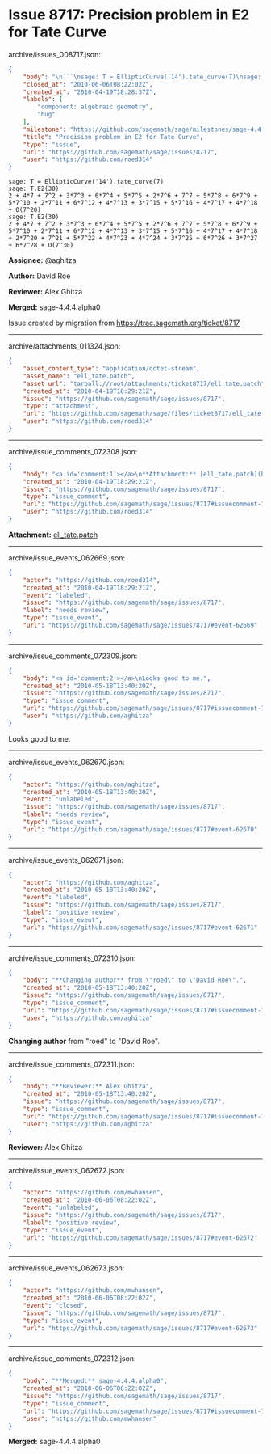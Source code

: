 # Issue 8717: Precision problem in E2 for Tate Curve

archive/issues_008717.json:
```json
{
    "body": "\n```\nsage: T = EllipticCurve('14').tate_curve(7)\nsage: T.E2(30)\n2 + 4*7 + 7^2 + 3*7^3 + 6*7^4 + 5*7^5 + 2*7^6 + 7^7 + 5*7^8 + 6*7^9 + 5*7^10 + 2*7^11 + 6*7^12 + 4*7^13 + 3*7^15 + 5*7^16 + 4*7^17 + 4*7^18 + O(7^20)\nsage: T.E2(30)\n2 + 4*7 + 7^2 + 3*7^3 + 6*7^4 + 5*7^5 + 2*7^6 + 7^7 + 5*7^8 + 6*7^9 + 5*7^10 + 2*7^11 + 6*7^12 + 4*7^13 + 3*7^15 + 5*7^16 + 4*7^17 + 4*7^18 + 2*7^20 + 7^21 + 5*7^22 + 4*7^23 + 4*7^24 + 3*7^25 + 6*7^26 + 3*7^27 + 6*7^28 + O(7^30)\n```\n\n**Assignee:** @aghitza\n\n**Author:** David Roe\n\n**Reviewer:** Alex Ghitza\n\n**Merged:** sage-4.4.4.alpha0\n\nIssue created by migration from https://trac.sagemath.org/ticket/8717\n\n",
    "closed_at": "2010-06-06T08:22:02Z",
    "created_at": "2010-04-19T18:28:37Z",
    "labels": [
        "component: algebraic geometry",
        "bug"
    ],
    "milestone": "https://github.com/sagemath/sage/milestones/sage-4.4.4",
    "title": "Precision problem in E2 for Tate Curve",
    "type": "issue",
    "url": "https://github.com/sagemath/sage/issues/8717",
    "user": "https://github.com/roed314"
}
```

```
sage: T = EllipticCurve('14').tate_curve(7)
sage: T.E2(30)
2 + 4*7 + 7^2 + 3*7^3 + 6*7^4 + 5*7^5 + 2*7^6 + 7^7 + 5*7^8 + 6*7^9 + 5*7^10 + 2*7^11 + 6*7^12 + 4*7^13 + 3*7^15 + 5*7^16 + 4*7^17 + 4*7^18 + O(7^20)
sage: T.E2(30)
2 + 4*7 + 7^2 + 3*7^3 + 6*7^4 + 5*7^5 + 2*7^6 + 7^7 + 5*7^8 + 6*7^9 + 5*7^10 + 2*7^11 + 6*7^12 + 4*7^13 + 3*7^15 + 5*7^16 + 4*7^17 + 4*7^18 + 2*7^20 + 7^21 + 5*7^22 + 4*7^23 + 4*7^24 + 3*7^25 + 6*7^26 + 3*7^27 + 6*7^28 + O(7^30)
```

**Assignee:** @aghitza

**Author:** David Roe

**Reviewer:** Alex Ghitza

**Merged:** sage-4.4.4.alpha0

Issue created by migration from https://trac.sagemath.org/ticket/8717





---

archive/attachments_011324.json:
```json
{
    "asset_content_type": "application/octet-stream",
    "asset_name": "ell_tate.patch",
    "asset_url": "tarball://root/attachments/ticket8717/ell_tate.patch",
    "created_at": "2010-04-19T18:29:21Z",
    "issue": "https://github.com/sagemath/sage/issues/8717",
    "type": "attachment",
    "url": "https://github.com/sagemath/sage/files/ticket8717/ell_tate.patch",
    "user": "https://github.com/roed314"
}
```



---

archive/issue_comments_072308.json:
```json
{
    "body": "<a id='comment:1'></a>\n**Attachment:** [ell_tate.patch](https://github.com/sagemath/sage/files/ticket8717/ell_tate.patch)",
    "created_at": "2010-04-19T18:29:21Z",
    "issue": "https://github.com/sagemath/sage/issues/8717",
    "type": "issue_comment",
    "url": "https://github.com/sagemath/sage/issues/8717#issuecomment-72308",
    "user": "https://github.com/roed314"
}
```

<a id='comment:1'></a>
**Attachment:** [ell_tate.patch](https://github.com/sagemath/sage/files/ticket8717/ell_tate.patch)



---

archive/issue_events_062669.json:
```json
{
    "actor": "https://github.com/roed314",
    "created_at": "2010-04-19T18:29:21Z",
    "event": "labeled",
    "issue": "https://github.com/sagemath/sage/issues/8717",
    "label": "needs review",
    "type": "issue_event",
    "url": "https://github.com/sagemath/sage/issues/8717#event-62669"
}
```



---

archive/issue_comments_072309.json:
```json
{
    "body": "<a id='comment:2'></a>\nLooks good to me.",
    "created_at": "2010-05-18T13:40:20Z",
    "issue": "https://github.com/sagemath/sage/issues/8717",
    "type": "issue_comment",
    "url": "https://github.com/sagemath/sage/issues/8717#issuecomment-72309",
    "user": "https://github.com/aghitza"
}
```

<a id='comment:2'></a>
Looks good to me.



---

archive/issue_events_062670.json:
```json
{
    "actor": "https://github.com/aghitza",
    "created_at": "2010-05-18T13:40:20Z",
    "event": "unlabeled",
    "issue": "https://github.com/sagemath/sage/issues/8717",
    "label": "needs review",
    "type": "issue_event",
    "url": "https://github.com/sagemath/sage/issues/8717#event-62670"
}
```



---

archive/issue_events_062671.json:
```json
{
    "actor": "https://github.com/aghitza",
    "created_at": "2010-05-18T13:40:20Z",
    "event": "labeled",
    "issue": "https://github.com/sagemath/sage/issues/8717",
    "label": "positive review",
    "type": "issue_event",
    "url": "https://github.com/sagemath/sage/issues/8717#event-62671"
}
```



---

archive/issue_comments_072310.json:
```json
{
    "body": "**Changing author** from \"roed\" to \"David Roe\".",
    "created_at": "2010-05-18T13:40:20Z",
    "issue": "https://github.com/sagemath/sage/issues/8717",
    "type": "issue_comment",
    "url": "https://github.com/sagemath/sage/issues/8717#issuecomment-72310",
    "user": "https://github.com/aghitza"
}
```

**Changing author** from "roed" to "David Roe".



---

archive/issue_comments_072311.json:
```json
{
    "body": "**Reviewer:** Alex Ghitza",
    "created_at": "2010-05-18T13:40:20Z",
    "issue": "https://github.com/sagemath/sage/issues/8717",
    "type": "issue_comment",
    "url": "https://github.com/sagemath/sage/issues/8717#issuecomment-72311",
    "user": "https://github.com/aghitza"
}
```

**Reviewer:** Alex Ghitza



---

archive/issue_events_062672.json:
```json
{
    "actor": "https://github.com/mwhansen",
    "created_at": "2010-06-06T08:22:02Z",
    "event": "unlabeled",
    "issue": "https://github.com/sagemath/sage/issues/8717",
    "label": "positive review",
    "type": "issue_event",
    "url": "https://github.com/sagemath/sage/issues/8717#event-62672"
}
```



---

archive/issue_events_062673.json:
```json
{
    "actor": "https://github.com/mwhansen",
    "created_at": "2010-06-06T08:22:02Z",
    "event": "closed",
    "issue": "https://github.com/sagemath/sage/issues/8717",
    "type": "issue_event",
    "url": "https://github.com/sagemath/sage/issues/8717#event-62673"
}
```



---

archive/issue_comments_072312.json:
```json
{
    "body": "**Merged:** sage-4.4.4.alpha0",
    "created_at": "2010-06-06T08:22:02Z",
    "issue": "https://github.com/sagemath/sage/issues/8717",
    "type": "issue_comment",
    "url": "https://github.com/sagemath/sage/issues/8717#issuecomment-72312",
    "user": "https://github.com/mwhansen"
}
```

**Merged:** sage-4.4.4.alpha0
